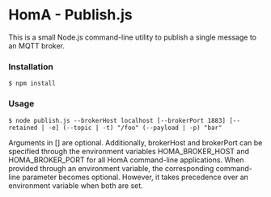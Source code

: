 # HomA - Publish.js
This is a small Node.js command-line utility to publish a single message to an MQTT broker. 

### Installation
```
$ npm install
```

### Usage
```
$ node publish.js --brokerHost localhost [--brokerPort 1883] [--retained | -e] (--topic | -t) "/foo" (--payload | -p) "bar" 
```

Arguments in [] are optional. 
Additionally, brokerHost and brokerPort can be specified through the environment variables HOMA_BROKER_HOST and HOMA_BROKER_PORT for all HomA command-line applications. 
When provided through an environment variable, the corresponding command-line parameter becomes optional. However, it takes precedence over an environment variable when both are set. 
